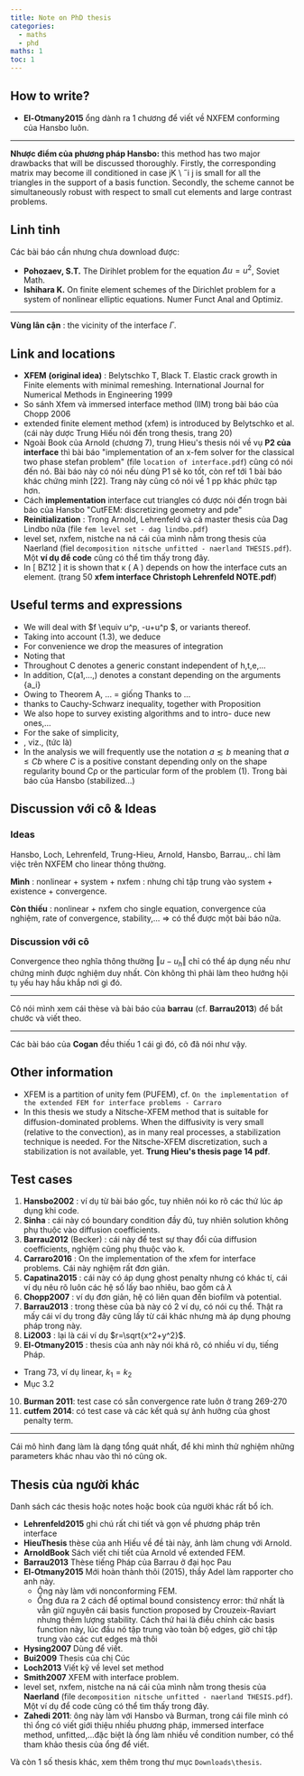 ```yaml
---
title: Note on PhD thesis
categories:
  - maths
  - phd
maths: 1
toc: 1
---
```


## How to write?

- **El-Otmany2015** ổng dành ra 1 chương để viết về NXFEM conforming của Hansbo luôn.

---

**Nhược điểm của phương pháp Hansbo:** this method has two major drawbacks that will be discussed thoroughly. Firstly, the corresponding matrix may become ill conditioned in case jK \ ˝i j is small for all the triangles in the support of a basis function. Secondly, the scheme cannot be simultaneously robust with respect to small cut elements and large contrast problems. 

## Linh tinh

Các bài báo cần nhưng chưa download được:
- **Pohozaev, S.T.** The Dirihlet problem for the equation $\Delta u=u^2$, Soviet Math.
- **Ishihara K.** On finite element schemes of the Dirichlet problem for a system of nonlinear elliptic equations. Numer Funct Anal and Optimiz.

---

**Vùng lân cận** : the vicinity of the interface $\Gamma$.

## Link and locations

- **XFEM** **(original idea)** : Belytschko T, Black T. Elastic crack growth in Finite elements with minimal remeshing. International Journal for Numerical Methods in Engineering 1999
- So sánh Xfem và immersed interface method (IIM) trong bài báo của Chopp 2006
- extended finite element method (xfem) is introduced by Belytschko et al. (cái này dược Trung Hiếu nói đến trong thesis, trang 20)
- Ngoài Book của Arnold (chương 7), trung Hieu's thesis nói về vụ **P2 của interface** thì bài báo "implementation of an x-fem solver for the classical two phase stefan problem" (file `location of interface.pdf`) cũng có nói đến nó. Bài báo này có nói nếu dùng P1 sẽ ko tốt, còn ref tới 1 bài báo khác chứng minh [22]. Trang này cũng có nói về 1 pp khác phức tạp hơn.
- Cách **implementation** interface cut triangles có được nói đến trogn bài báo của Hansbo "CutFEM: discretizing geometry and pde"
- **Reinitialization** : Trong Arnold, Lehrenfeld và cả master thesis của Dag Lindbo nữa (file `fem level set - dag lindbo.pdf`)
- level set, nxfem, nistche na ná cái của mình nằm trong thesis của Naerland (fiel `decomposition nitsche unfitted - naerland THESIS.pdf`). Một **ví dụ để code** cũng có thể tìm thấy trong đây.
-  In [ BZ12 ] it is shown that κ ( A ) depends on how the interface cuts an element. (trang 50 **xfem interface Christoph Lehrenfeld NOTE.pdf**)

## Useful terms and expressions

- We will deal with $f \equiv u^p, -u+u^p $, or variants thereof.
- Taking into account (1.3), we deduce
- For convenience we drop the measures of  integration
- Noting that
- Throughout C denotes a generic constant independent of h,t,e,...
- In addition, C(a1,...,) denotes a constant depending on the arguments {a_i}
- Owing to Theorem A, ... = giống Thanks to ...
- thanks to Cauchy-Schwarz inequality, together with Proposition
- We also hope to survey existing algorithms and to intro- duce new ones,...
- For the sake of simplicity,
- , viz., (tức là)
- In the analysis we will frequently use the notation $a \lesssim b$ meaning that $a ≤ Cb$ where $C$ is a positive constant
  depending only on the shape regularity bound Cρ or the particular form of the problem (1). Trong bài báo của Hansbo (stabilized...)

## Discussion với cô & Ideas

### Ideas

Hansbo, Loch, Lehrenfeld, Trung-Hieu, Arnold, Hansbo, Barrau,.. chỉ làm việc trên NXFEM cho linear thông thường.

**Mình** : nonlinear + system + nxfem : nhưng chỉ tập trung vào system + existence + convergence.

**Còn thiếu** : nonlinear + nxfem cho single equation, convergence của nghiệm, rate of convergence, stability,... $\Rightarrow$ có thể được một bài báo nữa.


### Discussion với cô

Convergence theo nghĩa thông thường $\Vert u-u_h \Vert$ chỉ có thể áp dụng nếu như chứng minh được nghiệm duy nhất. Còn không thì phải làm theo hướng hội tụ yếu hay hầu khắp nơi gì đó.

---

Cô nói mình xem cái thèse và bài báo của **barrau** (cf. **Barrau2013**) để bắt chước và viết theo.

---

Các bài báo của **Cogan** đều thiếu 1 cái gì đó, cô đã nói như vậy.


## Other information

- XFEM is a partition of unity fem (PUFEM), cf. `On the implementation of the extended FEM for interface problems - Carraro`
- In this thesis we study a Nitsche-XFEM method that is suitable for diﬀusion-dominated problems. When the diﬀusivity is very small (relative to the convection), as in many real processes, a stabilization technique is needed. For the Nitsche-XFEM discretization, such a stabilization is not available, yet. **Trung Hieu's thesis page 14 pdf**.


## Test cases

1. **Hansbo2002** : ví dụ từ bài báo gốc, tuy nhiên nói ko rõ các thứ lúc áp dụng khi code.
2. **Sinha** : cái này có boundary condition đầy đủ, tuy nhiên solution không phụ thuộc vào diffusion coefficients.
3. **Barrau2012** (Becker) : cái này để test sự thay đổi của diffusion coefficients, nghiệm cũng phụ thuộc vào k.
4. **Carraro2016** : On the implementation of the xfem for interface problems. Cái này nghiệm rất đơn giản.
5. **Capatina2015** : cái này có áp dụng ghost penalty nhưng có khác tí, cái ví dụ nêu rõ luôn các hệ số lấy bao nhiêu, bao gồm cả $\lambda$
6. **Chopp2007** : ví dụ đơn giản, hệ có liên quan đến biofilm và potential.
7. **Barrau2013** : trong thèse của bà này có 2 ví dụ, có nói cụ thể. Thật ra mấy cái ví dụ trong đây cũng lấy từ cái khác nhưng mà áp dụng phoưng pháp trong này.
8. **Li2003** : lại là cái ví dụ $r=\sqrt{x^2+y^2}$.
9. **El-Otmany2015** : thesis của anh này nói khá rõ, có nhiều ví dụ, tiếng Pháp.
  - Trang 73, ví dụ linear, $k_1=k_2$
  - Mục 3.2
10. **Burman 2011**: test case có sẵn convergence rate luôn ở trang 269-270
11. **cutfem 2014**: có test case và các kết quả sự ảnh hưởng của ghost penalty term.

---

Cái mô hình đang làm là dạng tổng quát nhất, để khi mình thử nghiệm những parameters khác nhau vào thì nó cũng ok.

## Thesis của người khác

Danh sách các thesis hoặc notes hoặc book của người khác rất bổ ích.

- **Lehrenfeld2015** ghi chú rất chi tiết và gọn về phương pháp trên interface
- **HieuThesis** thèse của anh Hiếu về đề tài này, ảnh làm chung với Arnold.
- **ArnoldBook** Sách viết chi tiết của Arnold về extended FEM.
- **Barrau2013** Thèse tiếng Pháp của Barrau ở đại học Pau
- **El-Otmany2015** Mới hoàn thành thôi (2015), thầy Adel làm rapporter cho anh này.
  - Ông này làm với nonconforming FEM.
  - Ổng đưa ra 2 cách để optimal bound consistency error: thứ nhất là vẫn giữ nguyên cái basis function proposed by Crouzeix-Raviart nhưng thêm lượng stability. Cách thứ hai là điều chỉnh các basis function này, lúc đầu nó tập trung vào toàn bộ edges, giờ chỉ tập trung vào các cut edges mà thôi
- **Hysing2007** Dùng để viết.
- **Bui2009** Thesis của chị Cúc
- **Loch2013** Viết kỹ về level set method
- **Smith2007** XFEM with interface problem.
- level set, nxfem, nistche na ná cái của mình nằm trong thesis của **Naerland** (file `decomposition nitsche unfitted - naerland THESIS.pdf`). Một ví dụ để code cũng có thể tìm thấy trong đây.
- **Zahedi 2011**: ông này làm với Hansbo và Burman, trong cái file mình có thì ổng có viết giới thiệu nhiều phương pháp, immersed interface method, unfitted,...đặc biệt là ổng làm nhiều về condition number, có thể tham khảo thesis của ổng để viết.

Và còn 1 số thesis khác, xem thêm trong thư mục `Downloads\thesis`.
